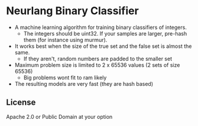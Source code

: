 # Neurlang Binary Classifier

* A machine learning algorithm for training binary classifiers of integers.
  * The integers should be uint32. If your samples are larger, pre-hash them (for instance using murmur).
* It works best when the size of the true set and the false set is almost the same.
  * If they aren't, random numbers are padded to the smaller set 
* Maximum problem size is limited to 2 x 65536 values (2 sets of size 65536)
  * Big problems wont fit to ram likely
* The resulting models are very fast (they are hash based)

## License

Apache 2.0 or Public Domain at your option

